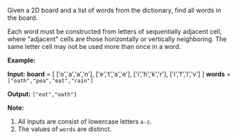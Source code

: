 
Given a 2D board and a list of words from the dictionary, find all words in the board.

Each word must be constructed from letters of sequentially adjacent cell, where "adjacent" cells are those horizontally or vertically neighboring. The same letter cell may not be used more than once in a word.

**Example:**

**Input:** 
**board** = [
  ['o','a','a','n'],
  ['e','t','a','e'],
  ['i','h','k','r'],
  ['i','f','l','v']
]
**words** = `["oath","pea","eat","rain"]`

**Output:** `["eat","oath"]`

**Note:**

1.  All inputs are consist of lowercase letters  `a-z`.
2.  The values of `words`  are distinct.